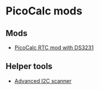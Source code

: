 # PicoCalc mods

## Mods

* [PicoCalc RTC mod with DS3231](rtc_ds3231)

## Helper tools

* [Advanced I2C scanner](https://gist.github.com/vurdalakov/7e2aca81c067b879b906513838cf9af9)
